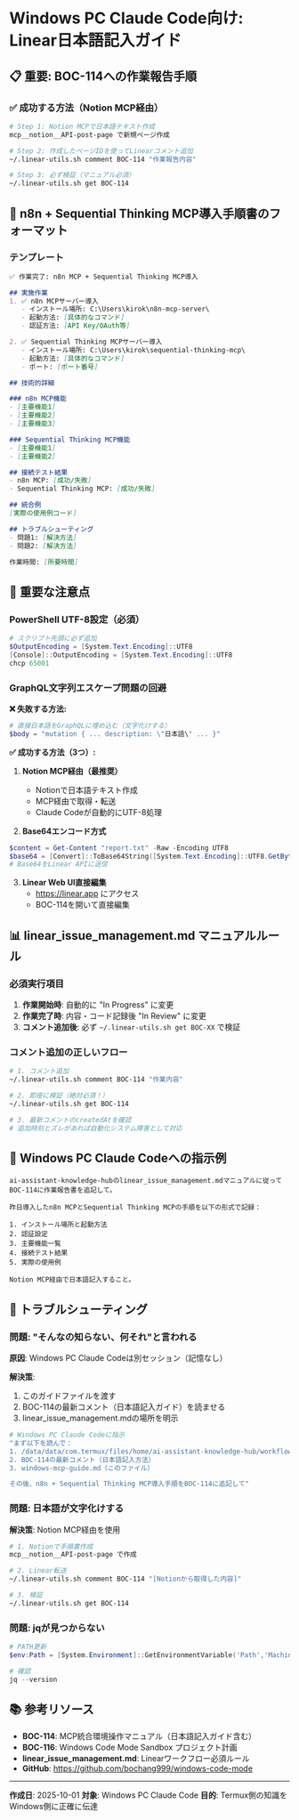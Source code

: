 # Windows PC Claude Code向け: Linear日本語記入ガイド

## 📋 重要: BOC-114への作業報告手順

### ✅ 成功する方法（Notion MCP経由）

```bash
# Step 1: Notion MCPで日本語テキスト作成
mcp__notion__API-post-page で新規ページ作成

# Step 2: 作成したページIDを使ってLinearコメント追加
~/.linear-utils.sh comment BOC-114 "作業報告内容"

# Step 3: 必ず検証（マニュアル必須）
~/.linear-utils.sh get BOC-114
```

## 📝 n8n + Sequential Thinking MCP導入手順書のフォーマット

### テンプレート

```markdown
✅ 作業完了: n8n MCP + Sequential Thinking MCP導入

## 実施作業
1. ✅ n8n MCPサーバー導入
   - インストール場所: C:\Users\kirok\n8n-mcp-server\
   - 起動方法: [具体的なコマンド]
   - 認証方法: [API Key/OAuth等]

2. ✅ Sequential Thinking MCPサーバー導入
   - インストール場所: C:\Users\kirok\sequential-thinking-mcp\
   - 起動方法: [具体的なコマンド]
   - ポート: [ポート番号]

## 技術的詳細

### n8n MCP機能
- [主要機能1]
- [主要機能2]
- [主要機能3]

### Sequential Thinking MCP機能
- [主要機能1]
- [主要機能2]

## 接続テスト結果
- n8n MCP: [成功/失敗]
- Sequential Thinking MCP: [成功/失敗]

## 統合例
[実際の使用例コード]

## トラブルシューティング
- 問題1: [解決方法]
- 問題2: [解決方法]

作業時間: [所要時間]
```

## 🚨 重要な注意点

### PowerShell UTF-8設定（必須）

```powershell
# スクリプト先頭に必ず追加
$OutputEncoding = [System.Text.Encoding]::UTF8
[Console]::OutputEncoding = [System.Text.Encoding]::UTF8
chcp 65001
```

### GraphQL文字列エスケープ問題の回避

**❌ 失敗する方法:**
```powershell
# 直接日本語をGraphQLに埋め込む（文字化けする）
$body = "mutation { ... description: \"日本語\" ... }"
```

**✅ 成功する方法（3つ）:**

1. **Notion MCP経由（最推奨）**
   - Notionで日本語テキスト作成
   - MCP経由で取得・転送
   - Claude Codeが自動的にUTF-8処理

2. **Base64エンコード方式**
```powershell
$content = Get-Content "report.txt" -Raw -Encoding UTF8
$base64 = [Convert]::ToBase64String([System.Text.Encoding]::UTF8.GetBytes($content))
# Base64をLinear APIに送信
```

3. **Linear Web UI直接編集**
   - https://linear.app にアクセス
   - BOC-114を開いて直接編集

## 📊 linear_issue_management.md マニュアルルール

### 必須実行項目

1. **作業開始時**: 自動的に "In Progress" に変更
2. **作業完了時**: 内容・コード記録後 "In Review" に変更
3. **コメント追加後**: 必ず `~/.linear-utils.sh get BOC-XX` で検証

### コメント追加の正しいフロー

```bash
# 1. コメント追加
~/.linear-utils.sh comment BOC-114 "作業内容"

# 2. 即座に検証（絶対必須！）
~/.linear-utils.sh get BOC-114

# 3. 最新コメントのcreatedAtを確認
# 追加時刻とズレがあれば自動化システム障害として対応
```

## 🎯 Windows PC Claude Codeへの指示例

```
ai-assistant-knowledge-hubのlinear_issue_management.mdマニュアルに従って
BOC-114に作業報告書を追記して。

昨日導入したn8n MCPとSequential Thinking MCPの手順を以下の形式で記録：

1. インストール場所と起動方法
2. 認証設定
3. 主要機能一覧
4. 接続テスト結果
5. 実際の使用例

Notion MCP経由で日本語記入すること。
```

## 🔧 トラブルシューティング

### 問題: "そんなの知らない、何それ"と言われる

**原因**: Windows PC Claude Codeは別セッション（記憶なし）

**解決策**:
1. このガイドファイルを渡す
2. BOC-114の最新コメント（日本語記入ガイド）を読ませる
3. linear_issue_management.mdの場所を明示

```bash
# Windows PC Claude Codeに指示
"まず以下を読んで：
1. /data/data/com.termux/files/home/ai-assistant-knowledge-hub/workflows/linear_issue_management.md
2. BOC-114の最新コメント（日本語記入方法）
3. windows-mcp-guide.md（このファイル）

その後、n8n + Sequential Thinking MCP導入手順をBOC-114に追記して"
```

### 問題: 日本語が文字化けする

**解決策**: Notion MCP経由を使用
```bash
# 1. Notionで手順書作成
mcp__notion__API-post-page で作成

# 2. Linear転送
~/.linear-utils.sh comment BOC-114 "[Notionから取得した内容]"

# 3. 検証
~/.linear-utils.sh get BOC-114
```

### 問題: jqが見つからない

```powershell
# PATH更新
$env:Path = [System.Environment]::GetEnvironmentVariable('Path','Machine') + ';' + [System.Environment]::GetEnvironmentVariable('Path','User')

# 確認
jq --version
```

## 📚 参考リソース

- **BOC-114**: MCP統合環境操作マニュアル（日本語記入ガイド含む）
- **BOC-116**: Windows Code Mode Sandbox プロジェクト計画
- **linear_issue_management.md**: Linearワークフロー必須ルール
- **GitHub**: https://github.com/bochang999/windows-code-mode

---

**作成日**: 2025-10-01
**対象**: Windows PC Claude Code
**目的**: Termux側の知識をWindows側に正確に伝達
